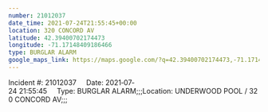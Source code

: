 ```yaml
---
number: 21012037
date_time: 2021-07-24T21:55:45+00:00
location: 320 CONCORD AV
latitude: 42.39400702174473
longitude: -71.17148409186466
type: BURGLAR ALARM
google_maps_link: https://maps.google.com/?q=42.39400702174473,-71.17148409186466
---
```


Incident #: 21012037     Date: 2021‐07‐24 21:55:45     Type: BURGLAR ALARM;;;Location: UNDERWOOD POOL / 320 CONCORD AV;;;
